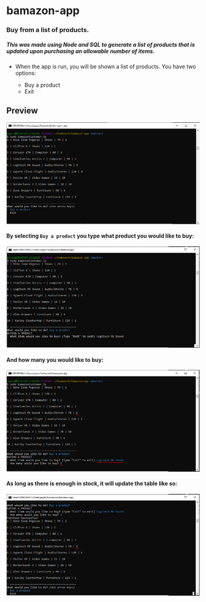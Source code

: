 # bamazon-app

### Buy from a list of products.

##### This was made using Node and SQL to generate a list of products that is updated upon purchasing an allowable number of items.

* When the app is run, you will be shown a list of products. You have two options:

  * Buy a product
  * Exit
  
## Preview
  
  ![Preview for bamazon-app](./images/bamazon_start.PNG)
  
#### By selecting `Buy a product` you type what product you would like to buy:

![Preview for bamazon-app](./images/bamazon_buy.PNG)

#### And how many you would like to buy:

![Preview for bamazon-app](./images/bamazon_quantity.PNG)

#### As long as there is enough in stock, it will update the table like so:

![Preview for bamazon-app](./images/bamazon_updated.PNG)
